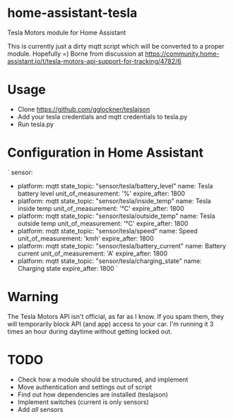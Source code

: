# home-assistant-tesla
Tesla Motors module for Home Assistant

This is currently just a dirty mqtt script which will be converted to a proper module. Hopefully =) Borne from discussion at https://community.home-assistant.io/t/tesla-motors-api-support-for-tracking/4782/6

# Usage
* Clone https://github.com/gglockner/teslajson
* Add your tesla credentials and mqtt credentials to tesla.py
* Run tesla.py

# Configuration in Home Assistant

`
sensor:
  - platform: mqtt
    state_topic: "sensor/tesla/battery_level"
    name: Tesla battery level
    unit_of_measurement: '%'
    expire_after: 1800
  - platform: mqtt
    state_topic: "sensor/tesla/inside_temp"
    name: Tesla inside temp
    unit_of_measurement: '°C'
    expire_after: 1800
  - platform: mqtt
    state_topic: "sensor/tesla/outside_temp"
    name: Tesla outside temp
    unit_of_measurement: '°C'
    expire_after: 1800
  - platform: mqtt
    state_topic: "sensor/tesla/speed"
    name: Speed
    unit_of_measurement: 'kmh'
    expire_after: 1800
  - platform: mqtt
    state_topic: "sensor/tesla/battery_current"
    name: Battery current
    unit_of_measurement: 'A'
    expire_after: 1800
  - platform: mqtt
    state_topic: "sensor/tesla/charging_state"
    name: Charging state
    expire_after: 1800
`

# Warning
The Tesla Motors API isn't official, as far as I know. If you spam them, they will temporarily block API (and app) access to your car. I'm running it 3 times an hour during daytime without getting locked out.

# TODO
* Check how a module should be structured, and implement
* Move authentication and settings out of script
* Find out how dependencies are installed (teslajson)
* Implement switches (current is only sensors)
* Add _all_ sensors
